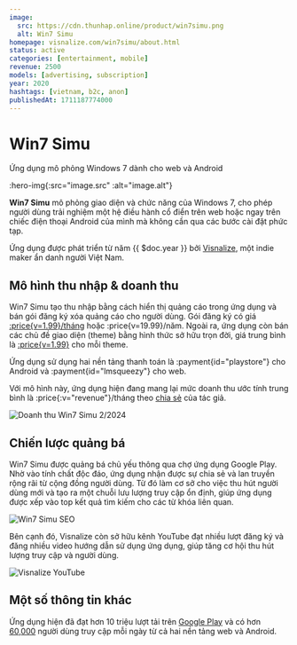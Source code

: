 ```yaml
---
image:
  src: https://cdn.thunhap.online/product/win7simu.png
  alt: Win7 Simu
homepage: visnalize.com/win7simu/about.html
status: active
categories: [entertainment, mobile]
revenue: 2500
models: [advertising, subscription]
year: 2020
hashtags: [vietnam, b2c, anon]
publishedAt: 1711187774000
---
```


# Win7 Simu

Ứng dụng mô phỏng Windows 7 dành cho web và Android

:hero-img{:src="image.src" :alt="image.alt"}

__Win7 Simu__ mô phỏng giao diện và chức năng của Windows 7, cho phép người dùng trải nghiệm một hệ điều hành cổ điển trên web hoặc ngay trên chiếc điện thoại Android của mình mà không cần qua các bước cài đặt phức tạp.

Ứng dụng được phát triển từ năm {{ $doc.year }} bởi [Visnalize](https://visnalize.com/), một indie maker ẩn danh người Việt Nam.

## Mô hình thu nhập & doanh thu

Win7 Simu tạo thu nhập bằng cách hiển thị quảng cáo trong ứng dụng và bán gói đăng ký xóa quảng cáo cho người dùng. Gói đăng ký có giá [:price{v=1.99}/tháng](https://visnalize.com/win7simu/about.html#pricing) hoặc :price{v=19.99}/năm. Ngoài ra, ứng dụng còn bán các chủ đề giao diện (theme) bằng hình thức sở hữu trọn đời, giá trung bình là [:price{v=1.99}](https://store.visnalize.com/) cho mỗi theme.

Ứng dụng sử dụng hai nền tảng thanh toán là :payment{id="playstore"} cho Android và :payment{id="lmsqueezy"} cho web.

Với mô hình này, ứng dụng hiện đang mang lại mức doanh thu ước tính trung bình là :price{:v="revenue"}/tháng theo [chia sẻ](https://twitter.com/visnalize/status/1769680648506094044) của tác giả.

![Doanh thu Win7 Simu 2/2024](https://pbs.twimg.com/media/GI7LsVybgAAwtfd?format=jpg&name=medium)

## Chiến lược quảng bá

Win7 Simu được quảng bá chủ yếu thông qua chợ ứng dụng Google Play. Nhờ vào tính chất độc đáo, ứng dụng nhận được sự chia sẻ và lan truyền rộng rãi từ cộng đồng người dùng. Từ đó làm cơ sở cho việc thu hút người dùng mới và tạo ra một chuỗi lưu lượng truy cập ổn định, giúp ứng dụng được xếp vào top kết quả tìm kiếm cho các từ khóa liên quan.

![Win7 Simu SEO](https://cdn.thunhap.online/product/win7simu+seo.jpg)

Bên cạnh đó, Visnalize còn sở hữu kênh YouTube đạt nhiều lượt đăng ký và đăng nhiều video hướng dẫn sử dụng ứng dụng, giúp tăng cơ hội thu hút lượng truy cập và người dùng.

![Visnalize YouTube](https://cdn.thunhap.online/product/win7simu+youtube.png)

## Một số thông tin khác

Ứng dụng hiện đã đạt hơn 10 triệu lượt tải trên [Google Play](https://play.google.com/store/apps/details?id=com.visnalize.win7simu) và có hơn [60,000](https://twitter.com/visnalize/status/1757763108846891061) người dùng truy cập mỗi ngày từ cả hai nền tảng web và Android.
